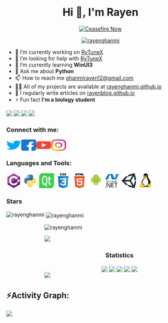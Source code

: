 <h1 align="center">Hi 👋, I'm Rayen</h1>

<p align="center">
  <a href="https://techforpalestine.org/learn-more">
    <img src="https://raw.githubusercontent.com/Safouene1/support-palestine-banner/master/StandWithPalestine.svg" alt="Ceasefire Now">
  </a>
</p>

<p align="center"> <a href="https://github.com/ryo-ma/github-profile-trophy"><img src="https://github-profile-trophy.vercel.app/?username=rayenghanmi&theme=tokyonight" alt="rayenghanmi" /></a> </p>

- 🔭 I’m currently working on [RyTuneX](https://rayenghanmi.github.io/rytunex)
- 🤝 I’m looking for help with [RyTuneX](https://github.com/rayenghanmi/rytunex)
- 🌱 I’m currently learning **WinUI3**
- 💬 Ask me about **Python**
- 📫 How to reach me [ghanmirayen12@gmail.com](mailto:ghanmirayen12@gmail.com)
- 👨‍💻 All of my projects are available at [rayenghanmi.github.io](https://rayenghanmi.github.io)
- 📝 I regularly write articles on [rayenblog.github.io](https://rayenblog.github.io)
- ⚡ Fun fact **I'm a biology student**

<div> <a href="https://twitter.com/rayen_ghanmi_23" target="_blank"><img src="https://img.shields.io/badge/Twitter-1DA1F2?style=for-the-badge&logo=twitter&logoColor=white" target="_blank"></a>
<a href="https://github.com/rayenghanmi" target="_blank"><img src="https://img.shields.io/badge/GitHub-100000?style=for-the-badge&logo=github&logoColor=white" target="_blank"></a>
<a href="https://instagram.com/rayen.ghanmi.23" target="_blank"><img src="https://img.shields.io/badge/Instagram-E4405F?style=for-the-badge&logo=instagram&logoColor=white" target="_blank"></a>
<a href = "mailto:ghanmirayen12@gmail.com"><img src="https://img.shields.io/badge/-Gmail-%23333?style=for-the-badge&logo=gmail&logoColor=white" target="_blank"></a>
</div><h3 align="left">Connect with me:</h3>
<p align="left">
<a href="https://twitter.com/rayen_ghanmi_23" target="blank"><img align="center" src="https://raw.githubusercontent.com/teamedwardforever/Readme-Generator/71f25dd8b98329b168142a6b782a107b75eab178/svg/Social/twitter.svg" alt="rayen_ghanmi_23" height="30" width="40" /></a><a href="https://fb.com/rayen.ghanmi.23" target="blank"><img align="center" src="https://raw.githubusercontent.com/teamedwardforever/Readme-Generator/71f25dd8b98329b168142a6b782a107b75eab178/svg/Social/facebook.svg" alt="rayen.ghanmi.23" height="30" width="40" /></a><a href="https://www.youtube.com/@rayen.ghanmi.23" target="blank"><img align="center" src="https://raw.githubusercontent.com/teamedwardforever/Readme-Generator/71f25dd8b98329b168142a6b782a107b75eab178/svg/Social/youtube.svg" alt="rayen.ghanmi.23" height="30" width="40" /></a><a href="https://instagram.com/rayen.ghanmi.23" target="blank"><img align="center" src="https://raw.githubusercontent.com/teamedwardforever/Readme-Generator/71f25dd8b98329b168142a6b782a107b75eab178/svg/Social/instagram.svg" alt="rayen.ghanmi.23" height="30" width="40" /></a></p>

<h3 align="left">Languages and Tools:</h3>
<p align="left">
<img src="https://raw.githubusercontent.com/teamedwardforever/Readme-Generator/71f25dd8b98329b168142a6b782a107b75eab178/svg/Skills/Languages/csharp-original.svg" alt="Csharp" width="40" height="40"/>
<img src="https://raw.githubusercontent.com/teamedwardforever/Readme-Generator/71f25dd8b98329b168142a6b782a107b75eab178/svg/Skills/Languages/python-original.svg" alt="Python" width="40" height="40"/>
<img src="https://raw.githubusercontent.com/teamedwardforever/Readme-Generator/71f25dd8b98329b168142a6b782a107b75eab178/svg/Skills/Frontend/Qt_logo_2016.svg" alt="Qt" width="40" height="40"/>
<img src="https://raw.githubusercontent.com/teamedwardforever/Readme-Generator/71f25dd8b98329b168142a6b782a107b75eab178/svg/Skills/Frontend/css3-original-wordmark.svg" alt="Css" width="40" height="40"/>
<img src="https://raw.githubusercontent.com/teamedwardforever/Readme-Generator/71f25dd8b98329b168142a6b782a107b75eab178/svg/Skills/Frontend/html5-original-wordmark.svg" alt="HTML" width="40" height="40"/>
<img src="https://raw.githubusercontent.com/teamedwardforever/Readme-Generator/71f25dd8b98329b168142a6b782a107b75eab178/svg/Skills/Mobile/android-original-wordmark.svg" alt="Android" width="40" height="40"/>
<img src="https://raw.githubusercontent.com/teamedwardforever/Readme-Generator/71f25dd8b98329b168142a6b782a107b75eab178/svg/Skills/Framework/dot-net-original-wordmark.svg" alt="Dot Net" width="40" height="40"/>
<img src="https://raw.githubusercontent.com/teamedwardforever/Readme-Generator/71f25dd8b98329b168142a6b782a107b75eab178/svg/Skills/Engines/unity3d-icon.svg" alt="Unity" width="40" height="40"/>
<img src="https://raw.githubusercontent.com/teamedwardforever/Readme-Generator/71f25dd8b98329b168142a6b782a107b75eab178/svg/Skills/Other/linux-original.svg" alt="Linux" width="40" height="40"/>
</p>

<h3 align="left">Stars</h3>
<img align="left" height="180em" src="https://github-readme-stats.vercel.app/api/top-langs/?username=rayenghanmi&langs_count=8&theme=tokyonight" alt=rayenghanmi />

<p>&nbsp;<img align="center" height="180em" src="https://github-readme-stats.vercel.app/api?username=rayenghanmi&show_icons=true&locale=en&theme=tokyonight" alt="rayenghanmi" /></p>

<p><img align="center" height="180em" src="https://github-readme-streak-stats.herokuapp.com/?user=rayenghanmi&theme=tokyonight" alt="rayenghanmi" /></p>

<img src="https://user-images.githubusercontent.com/73097560/115834477-dbab4500-a447-11eb-908a-139a6edaec5c.gif"><h3 align="center">Statistics</h3>
<div align="center">
<a href="https://github.com/rayenghanmi"><img align="center" src="http://github-profile-summary-cards.vercel.app/api/cards/stats?username=rayenghanmi&theme=tokyonight" height="180em" /></a>
<a href="https://github.com/rayenghanmi"><img align="center" src="http://github-profile-summary-cards.vercel.app/api/cards/most-commit-language?username=rayenghanmi&theme=tokyonight" height="180em" /></a>
<a href="https://github.com/rayenghanmi"><img align="center" src="http://github-profile-summary-cards.vercel.app/api/cards/repos-per-language?username=rayenghanmi&theme=tokyonight" height="180em" /></a>
<a href="https://github.com/rayenghanmi"><img align="center" src="http://github-profile-summary-cards.vercel.app/api/cards/productive-time?username=rayenghanmi&theme=2077" height="180em" /></a>
<a href="https://github.com/rayenghanmi"><img align="center" src="http://github-profile-summary-cards.vercel.app/api/cards/profile-details?username=rayenghanmi&theme=2077" height="180em" /></a>
</div>
<img src="https://user-images.githubusercontent.com/73097560/115834477-dbab4500-a447-11eb-908a-139a6edaec5c.gif"><h2 align="left">⚡Activity Graph:</h2>
<img align="center" src="https://github-readme-activity-graph.vercel.app/graph?username=rayenghanmi&theme=tokyo-night"/>
